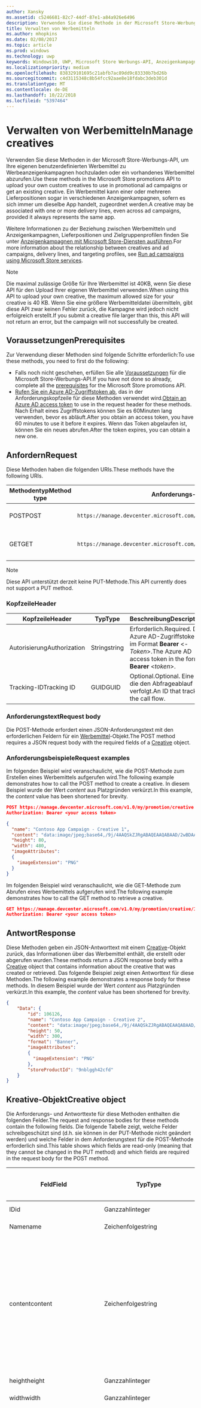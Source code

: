 ```yaml
---
author: Xansky
ms.assetid: c5246681-82c7-44df-87e1-a84a926e6496
description: Verwenden Sie diese Methode in der Microsoft Store-Werbungs-API, um Werbemittel für Werbeanzeigenkampagnen zu verwalten.
title: Verwalten von Werbemitteln
ms.author: mhopkins
ms.date: 02/08/2017
ms.topic: article
ms.prod: windows
ms.technology: uwp
keywords: Windows10, UWP, Microsoft Store Werbungs-API, Anzeigenkampagnen
ms.localizationpriority: medium
ms.openlocfilehash: 838329101695c21abfb7ac89dd9c83330b7bd26b
ms.sourcegitcommit: c4d3115348c8b54fcc92aae8e18fdabc3deb301d
ms.translationtype: MT
ms.contentlocale: de-DE
ms.lasthandoff: 10/22/2018
ms.locfileid: "5397464"
---
```

# <a name="manage-creatives"></a><span data-ttu-id="04436-104">Verwalten von Werbemitteln</span><span class="sxs-lookup"><span data-stu-id="04436-104">Manage creatives</span></span>

<span data-ttu-id="04436-105">Verwenden Sie diese Methoden in der Microsoft Store-Werbungs-API, um Ihre eigenen benutzerdefinierten Werbemittel zu Werbeanzeigenkampagnen hochzuladen oder ein vorhandenes Werbemittel abzurufen.</span><span class="sxs-lookup"><span data-stu-id="04436-105">Use these methods in the Microsoft Store promotions API to upload your own custom creatives to use in promotional ad campaigns or get an existing creative.</span></span> <span data-ttu-id="04436-106">Ein Werbemittel kann einer oder mehreren Lieferpositionen sogar in verschiedenen Anzeigenkampagnen, sofern es sich immer um dieselbe App handelt, zugeordnet werden.</span><span class="sxs-lookup"><span data-stu-id="04436-106">A creative may be associated with one or more delivery lines, even across ad campaigns, provided it always represents the same app.</span></span>

<span data-ttu-id="04436-107">Weitere Informationen zu der Beziehung zwischen Werbemitteln und Anzeigenkampagnen, Lieferpositionen und Zielgruppenprofilen finden Sie unter [Anzeigenkampagnen mit Microsoft Store-Diensten ausführen](run-ad-campaigns-using-windows-store-services.md#call-the-windows-store-promotions-api).</span><span class="sxs-lookup"><span data-stu-id="04436-107">For more information about the relationship between creatives and ad campaigns, delivery lines, and targeting profiles, see [Run ad campaigns using Microsoft Store services](run-ad-campaigns-using-windows-store-services.md#call-the-windows-store-promotions-api).</span></span>

> [!NOTE]
> <span data-ttu-id="04436-108">Die maximal zulässige Größe für Ihre Werbemittel ist 40KB, wenn Sie diese API für den Upload Ihrer eigenen Werbemittel verwenden.</span><span class="sxs-lookup"><span data-stu-id="04436-108">When using this API to upload your own creative, the maximum allowed size for your creative is 40 KB.</span></span> <span data-ttu-id="04436-109">Wenn Sie eine größere Werbemitteldatei übermitteln, gibt diese API zwar keinen Fehler zurück, die Kampagne wird jedoch nicht erfolgreich erstellt.</span><span class="sxs-lookup"><span data-stu-id="04436-109">If you submit a creative file larger than this, this API will not return an error, but the campaign will not successfully be created.</span></span>

## <a name="prerequisites"></a><span data-ttu-id="04436-110">Voraussetzungen</span><span class="sxs-lookup"><span data-stu-id="04436-110">Prerequisites</span></span>

<span data-ttu-id="04436-111">Zur Verwendung dieser Methoden sind folgende Schritte erforderlich:</span><span class="sxs-lookup"><span data-stu-id="04436-111">To use these methods, you need to first do the following:</span></span>

* <span data-ttu-id="04436-112">Falls noch nicht geschehen, erfüllen Sie alle [Voraussetzungen](run-ad-campaigns-using-windows-store-services.md#prerequisites) für die Microsoft Store-Werbungs-API.</span><span class="sxs-lookup"><span data-stu-id="04436-112">If you have not done so already, complete all the [prerequisites](run-ad-campaigns-using-windows-store-services.md#prerequisites) for the Microsoft Store promotions API.</span></span>
* <span data-ttu-id="04436-113">[Rufen Sie ein Azure AD-Zugriffstoken ab](run-ad-campaigns-using-windows-store-services.md#obtain-an-azure-ad-access-token), das in der Anforderungskopfzeile für diese Methoden verwendet wird.</span><span class="sxs-lookup"><span data-stu-id="04436-113">[Obtain an Azure AD access token](run-ad-campaigns-using-windows-store-services.md#obtain-an-azure-ad-access-token) to use in the request header for these methods.</span></span> <span data-ttu-id="04436-114">Nach Erhalt eines Zugriffstokens können Sie es 60Minuten lang verwenden, bevor es abläuft.</span><span class="sxs-lookup"><span data-stu-id="04436-114">After you obtain an access token, you have 60 minutes to use it before it expires.</span></span> <span data-ttu-id="04436-115">Wenn das Token abgelaufen ist, können Sie ein neues abrufen.</span><span class="sxs-lookup"><span data-stu-id="04436-115">After the token expires, you can obtain a new one.</span></span>


## <a name="request"></a><span data-ttu-id="04436-116">Anfordern</span><span class="sxs-lookup"><span data-stu-id="04436-116">Request</span></span>

<span data-ttu-id="04436-117">Diese Methoden haben die folgenden URIs.</span><span class="sxs-lookup"><span data-stu-id="04436-117">These methods have the following URIs.</span></span>

| <span data-ttu-id="04436-118">Methodentyp</span><span class="sxs-lookup"><span data-stu-id="04436-118">Method type</span></span> | <span data-ttu-id="04436-119">Anforderungs-URI</span><span class="sxs-lookup"><span data-stu-id="04436-119">Request URI</span></span>     |  <span data-ttu-id="04436-120">Beschreibung</span><span class="sxs-lookup"><span data-stu-id="04436-120">Description</span></span>  |
|--------|-----------------------------|---------------|
| <span data-ttu-id="04436-121">POST</span><span class="sxs-lookup"><span data-stu-id="04436-121">POST</span></span>   | ```https://manage.devcenter.microsoft.com/v1.0/my/promotion/creative``` |  <span data-ttu-id="04436-122">Erstellt ein neues Werbemittel.</span><span class="sxs-lookup"><span data-stu-id="04436-122">Creates a new creative.</span></span>  |
| <span data-ttu-id="04436-123">GET</span><span class="sxs-lookup"><span data-stu-id="04436-123">GET</span></span>    | ```https://manage.devcenter.microsoft.com/v1.0/my/promotion/creative/{creativeId}``` |  <span data-ttu-id="04436-124">Ruft das durch *CreativeId* angegebene Werbemittel ab.</span><span class="sxs-lookup"><span data-stu-id="04436-124">Gets the creative specified by *creativeId*.</span></span>  |

> [!NOTE]
> <span data-ttu-id="04436-125">Diese API unterstützt derzeit keine PUT-Methode.</span><span class="sxs-lookup"><span data-stu-id="04436-125">This API currently does not support a PUT method.</span></span>


### <a name="header"></a><span data-ttu-id="04436-126">Kopfzeile</span><span class="sxs-lookup"><span data-stu-id="04436-126">Header</span></span>

| <span data-ttu-id="04436-127">Kopfzeile</span><span class="sxs-lookup"><span data-stu-id="04436-127">Header</span></span>        | <span data-ttu-id="04436-128">Typ</span><span class="sxs-lookup"><span data-stu-id="04436-128">Type</span></span>   | <span data-ttu-id="04436-129">Beschreibung</span><span class="sxs-lookup"><span data-stu-id="04436-129">Description</span></span>         |
|---------------|--------|---------------------|
| <span data-ttu-id="04436-130">Autorisierung</span><span class="sxs-lookup"><span data-stu-id="04436-130">Authorization</span></span> | <span data-ttu-id="04436-131">String</span><span class="sxs-lookup"><span data-stu-id="04436-131">string</span></span> | <span data-ttu-id="04436-132">Erforderlich.</span><span class="sxs-lookup"><span data-stu-id="04436-132">Required.</span></span> <span data-ttu-id="04436-133">Das Azure AD-Zugriffstoken im Format **Bearer** &lt;*-Token*&gt;.</span><span class="sxs-lookup"><span data-stu-id="04436-133">The Azure AD access token in the form **Bearer** &lt;*token*&gt;.</span></span> |
| <span data-ttu-id="04436-134">Tracking-ID</span><span class="sxs-lookup"><span data-stu-id="04436-134">Tracking ID</span></span>   | <span data-ttu-id="04436-135">GUID</span><span class="sxs-lookup"><span data-stu-id="04436-135">GUID</span></span>   | <span data-ttu-id="04436-136">Optional.</span><span class="sxs-lookup"><span data-stu-id="04436-136">Optional.</span></span> <span data-ttu-id="04436-137">Eine ID, die den Abfrageablauf verfolgt.</span><span class="sxs-lookup"><span data-stu-id="04436-137">An ID that tracks the call flow.</span></span>                                  |


### <a name="request-body"></a><span data-ttu-id="04436-138">Anforderungstext</span><span class="sxs-lookup"><span data-stu-id="04436-138">Request body</span></span>

<span data-ttu-id="04436-139">Die POST-Methode erfordert einen JSON-Anforderungstext mit den erforderlichen Feldern für ein [Werbemittel](#creative)-Objekt.</span><span class="sxs-lookup"><span data-stu-id="04436-139">The POST method requires a JSON request body with the required fields of a [Creative](#creative) object.</span></span>


### <a name="request-examples"></a><span data-ttu-id="04436-140">Anforderungsbeispiele</span><span class="sxs-lookup"><span data-stu-id="04436-140">Request examples</span></span>

<span data-ttu-id="04436-141">Im folgenden Beispiel wird veranschaulicht, wie die POST-Methode zum Erstellen eines Werbemittels aufgerufen wird.</span><span class="sxs-lookup"><span data-stu-id="04436-141">The following example demonstrates how to call the POST method to create a creative.</span></span> <span data-ttu-id="04436-142">In diesem Beispiel wurde der Wert *content* aus Platzgründen verkürzt.</span><span class="sxs-lookup"><span data-stu-id="04436-142">In this example, the *content* value has been shortened for brevity.</span></span>

```json
POST https://manage.devcenter.microsoft.com/v1.0/my/promotion/creative HTTP/1.1
Authorization: Bearer <your access token>

{
  "name": "Contoso App Campaign - Creative 1",
  "content": "data:image/jpeg;base64,/9j/4AAQSkZJRgABAQEAAQABAAD/2wBDAAgGB...other base64 data shortened for brevity...",
  "height": 80,
  "width": 480,
  "imageAttributes":
  {
    "imageExtension": "PNG"
  }
}
```

<span data-ttu-id="04436-143">Im folgenden Beispiel wird veranschaulicht, wie die GET-Methode zum Abrufen eines Werbemittels aufgerufen wird.</span><span class="sxs-lookup"><span data-stu-id="04436-143">The following example demonstrates how to call the GET method to retrieve a creative.</span></span>

```json
GET https://manage.devcenter.microsoft.com/v1.0/my/promotion/creative/106851  HTTP/1.1
Authorization: Bearer <your access token>
```


## <a name="response"></a><span data-ttu-id="04436-144">Antwort</span><span class="sxs-lookup"><span data-stu-id="04436-144">Response</span></span>

<span data-ttu-id="04436-145">Diese Methoden geben ein JSON-Antworttext mit einem [Creative](#creative)-Objekt zurück, das Informationen über das Werbemittel enthält, die erstellt oder abgerufen wurden.</span><span class="sxs-lookup"><span data-stu-id="04436-145">These methods return a JSON response body with a [Creative](#creative) object that contains information about the creative that was created or retrieved.</span></span> <span data-ttu-id="04436-146">Das folgende Beispiel zeigt einen Antworttext für diese Methoden.</span><span class="sxs-lookup"><span data-stu-id="04436-146">The following example demonstrates a response body for these methods.</span></span> <span data-ttu-id="04436-147">In diesem Beispiel wurde der Wert *content* aus Platzgründen verkürzt.</span><span class="sxs-lookup"><span data-stu-id="04436-147">In this example, the *content* value has been shortened for brevity.</span></span>

```json
{
    "Data": {
        "id": 106126,
        "name": "Contoso App Campaign - Creative 2",
        "content": "data:image/jpeg;base64,/9j/4AAQSkZJRgABAQEAAQABAAD/2wBDAAgGB...other base64 data shortened for brevity...",
        "height": 50,
        "width": 300,
        "format": "Banner",
        "imageAttributes":
        {
          "imageExtension": "PNG"
        },
        "storeProductId": "9nblggh42cfd"
    }
}
```


<span id="creative"/>

## <a name="creative-object"></a><span data-ttu-id="04436-148">Kreative-Objekt</span><span class="sxs-lookup"><span data-stu-id="04436-148">Creative object</span></span>

<span data-ttu-id="04436-149">Die Anforderungs- und Antworttexte für diese Methoden enthalten die folgenden Felder.</span><span class="sxs-lookup"><span data-stu-id="04436-149">The request and response bodies for these methods contain the following fields.</span></span> <span data-ttu-id="04436-150">Die folgende Tabelle zeigt, welche Felder schreibgeschützt sind (d.h. sie können in der PUT-Methode nicht geändert werden) und welche Felder in dem Anforderungstext für die POST-Methode erforderlich sind.</span><span class="sxs-lookup"><span data-stu-id="04436-150">This table shows which fields are read-only (meaning that they cannot be changed in the PUT method) and which fields are required in the request body for the POST method.</span></span>

| <span data-ttu-id="04436-151">Feld</span><span class="sxs-lookup"><span data-stu-id="04436-151">Field</span></span>        | <span data-ttu-id="04436-152">Typ</span><span class="sxs-lookup"><span data-stu-id="04436-152">Type</span></span>   |  <span data-ttu-id="04436-153">Beschreibung</span><span class="sxs-lookup"><span data-stu-id="04436-153">Description</span></span>      |  <span data-ttu-id="04436-154">Schreibgeschützt</span><span class="sxs-lookup"><span data-stu-id="04436-154">Read only</span></span>  | <span data-ttu-id="04436-155">Standard</span><span class="sxs-lookup"><span data-stu-id="04436-155">Default</span></span>  |  <span data-ttu-id="04436-156">Erforderlich für POST</span><span class="sxs-lookup"><span data-stu-id="04436-156">Required for POST</span></span> |  
|--------------|--------|---------------|------|-------------|------------|
|  <span data-ttu-id="04436-157">ID</span><span class="sxs-lookup"><span data-stu-id="04436-157">id</span></span>   |  <span data-ttu-id="04436-158">Ganzzahl</span><span class="sxs-lookup"><span data-stu-id="04436-158">integer</span></span>   |  <span data-ttu-id="04436-159">Die ID des Werbemittels.</span><span class="sxs-lookup"><span data-stu-id="04436-159">The ID of the creative.</span></span>     |   <span data-ttu-id="04436-160">Ja</span><span class="sxs-lookup"><span data-stu-id="04436-160">Yes</span></span>    |      |    <span data-ttu-id="04436-161">Nein</span><span class="sxs-lookup"><span data-stu-id="04436-161">No</span></span>   |       
|  <span data-ttu-id="04436-162">Name</span><span class="sxs-lookup"><span data-stu-id="04436-162">name</span></span>   |  <span data-ttu-id="04436-163">Zeichenfolge</span><span class="sxs-lookup"><span data-stu-id="04436-163">string</span></span>   |   <span data-ttu-id="04436-164">Name des Werbemittels.</span><span class="sxs-lookup"><span data-stu-id="04436-164">The name of the creative.</span></span>    |    <span data-ttu-id="04436-165">Nein</span><span class="sxs-lookup"><span data-stu-id="04436-165">No</span></span>   |      |  <span data-ttu-id="04436-166">Ja</span><span class="sxs-lookup"><span data-stu-id="04436-166">Yes</span></span>     |       
|  <span data-ttu-id="04436-167">content</span><span class="sxs-lookup"><span data-stu-id="04436-167">content</span></span>   |  <span data-ttu-id="04436-168">Zeichenfolge</span><span class="sxs-lookup"><span data-stu-id="04436-168">string</span></span>   |  <span data-ttu-id="04436-169">Der Inhalt des Werbemittel-Image im Base64-codierten Format.</span><span class="sxs-lookup"><span data-stu-id="04436-169">The content of the creative image, in Base64-encoded format.</span></span><br/><br/><span data-ttu-id="04436-170">**Hinweis:**&nbsp;&nbsp;Die maximal zulässige Größe der Werbemitteldatei beträgt 40KB.</span><span class="sxs-lookup"><span data-stu-id="04436-170">**Note**&nbsp;&nbsp;The maximum allowed size for your creative is 40 KB.</span></span> <span data-ttu-id="04436-171">Wenn Sie eine größere Werbemitteldatei übermitteln, gibt diese API zwar keinen Fehler zurück, die Kampagne wird jedoch nicht erfolgreich erstellt.</span><span class="sxs-lookup"><span data-stu-id="04436-171">If you submit a creative file larger than this, this API will not return an error, but the campaign will not successfully be created.</span></span>     |  <span data-ttu-id="04436-172">Nein</span><span class="sxs-lookup"><span data-stu-id="04436-172">No</span></span>     |      |   <span data-ttu-id="04436-173">Ja</span><span class="sxs-lookup"><span data-stu-id="04436-173">Yes</span></span>    |       
|  <span data-ttu-id="04436-174">height</span><span class="sxs-lookup"><span data-stu-id="04436-174">height</span></span>   |  <span data-ttu-id="04436-175">Ganzzahl</span><span class="sxs-lookup"><span data-stu-id="04436-175">integer</span></span>   |   <span data-ttu-id="04436-176">Die Höhe des Werbemittels.</span><span class="sxs-lookup"><span data-stu-id="04436-176">The height of the creative.</span></span>    |    <span data-ttu-id="04436-177">Nein</span><span class="sxs-lookup"><span data-stu-id="04436-177">No</span></span>    |      |   <span data-ttu-id="04436-178">Ja</span><span class="sxs-lookup"><span data-stu-id="04436-178">Yes</span></span>    |       
|  <span data-ttu-id="04436-179">width</span><span class="sxs-lookup"><span data-stu-id="04436-179">width</span></span>   |  <span data-ttu-id="04436-180">Ganzzahl</span><span class="sxs-lookup"><span data-stu-id="04436-180">integer</span></span>   |  <span data-ttu-id="04436-181">Die Breite des Werbemittels.</span><span class="sxs-lookup"><span data-stu-id="04436-181">The width of the creative.</span></span>     |  <span data-ttu-id="04436-182">Nein</span><span class="sxs-lookup"><span data-stu-id="04436-182">No</span></span>    |     |    <span data-ttu-id="04436-183">Ja</span><span class="sxs-lookup"><span data-stu-id="04436-183">Yes</span></span>   |       
|  <span data-ttu-id="04436-184">landingUrl</span><span class="sxs-lookup"><span data-stu-id="04436-184">landingUrl</span></span>   |  <span data-ttu-id="04436-185">Zeichenfolge</span><span class="sxs-lookup"><span data-stu-id="04436-185">string</span></span>   |  <span data-ttu-id="04436-186">Wenn Sie für die Messung von Installationsanalysen für Ihre App einen Kampagnenachverfolgungsdienst wie Kochava, AppsFlyer oder Tune verwenden, weisen Sie die Nachverfolgungs-URL in diesem Feld zu, wenn Sie die POST-Methode aufrufen (wenn angegeben; dieser Wert muss ein gültiger URI sein).</span><span class="sxs-lookup"><span data-stu-id="04436-186">If you are using a campaign tracking service such as Kochava, AppsFlyer or Tune to measure install analytics for your app, assign your tracking URL in this field when you call the POST method (if specified, this value must be a valid URI).</span></span> <span data-ttu-id="04436-187">Wenn Sie keinen Kampagnennachverfolgungsdienst verwenden, lassen Sie diesen Wert beim Aufruf der POST-Methode aus. (In diesem Fall wird diese URL automatisch erstellt.)</span><span class="sxs-lookup"><span data-stu-id="04436-187">If you are not using a campaign tracking service, omit this value when you call the POST method (in this case, this URL will be created automatically).</span></span>   |  <span data-ttu-id="04436-188">Nein</span><span class="sxs-lookup"><span data-stu-id="04436-188">No</span></span>    |     |   <span data-ttu-id="04436-189">Ja</span><span class="sxs-lookup"><span data-stu-id="04436-189">Yes</span></span>    |       
|  <span data-ttu-id="04436-190">format</span><span class="sxs-lookup"><span data-stu-id="04436-190">format</span></span>   |  <span data-ttu-id="04436-191">Zeichenfolge</span><span class="sxs-lookup"><span data-stu-id="04436-191">string</span></span>   |   <span data-ttu-id="04436-192">Das Anzeigenformat.</span><span class="sxs-lookup"><span data-stu-id="04436-192">The ad format.</span></span> <span data-ttu-id="04436-193">Zurzeit ist **Banner** der einzige Wert, der unterstützt wird.</span><span class="sxs-lookup"><span data-stu-id="04436-193">Currently, the only supported value is **Banner**.</span></span>    |   <span data-ttu-id="04436-194">Nein</span><span class="sxs-lookup"><span data-stu-id="04436-194">No</span></span>    |  <span data-ttu-id="04436-195">Banner</span><span class="sxs-lookup"><span data-stu-id="04436-195">Banner</span></span>   |  <span data-ttu-id="04436-196">Nein</span><span class="sxs-lookup"><span data-stu-id="04436-196">No</span></span>     |       
|  <span data-ttu-id="04436-197">imageAttributes</span><span class="sxs-lookup"><span data-stu-id="04436-197">imageAttributes</span></span>   | [<span data-ttu-id="04436-198">ImageAttributes</span><span class="sxs-lookup"><span data-stu-id="04436-198">ImageAttributes</span></span>](#image-attributes)    |   <span data-ttu-id="04436-199">Stellt Attribute für das Werbemittel bereit.</span><span class="sxs-lookup"><span data-stu-id="04436-199">Provides attributes for the creative.</span></span>     |   <span data-ttu-id="04436-200">Nein</span><span class="sxs-lookup"><span data-stu-id="04436-200">No</span></span>    |      |   <span data-ttu-id="04436-201">Ja</span><span class="sxs-lookup"><span data-stu-id="04436-201">Yes</span></span>    |       
|  <span data-ttu-id="04436-202">storeProductId</span><span class="sxs-lookup"><span data-stu-id="04436-202">storeProductId</span></span>   |  <span data-ttu-id="04436-203">String</span><span class="sxs-lookup"><span data-stu-id="04436-203">string</span></span>   |   <span data-ttu-id="04436-204">Die [Store-ID](in-app-purchases-and-trials.md#store-ids) der App, der diese Anzeigenkampagne zugeordnet ist.</span><span class="sxs-lookup"><span data-stu-id="04436-204">The [Store ID](in-app-purchases-and-trials.md#store-ids) for the app that this ad campaign is associated with.</span></span> <span data-ttu-id="04436-205">Ein Beispiel für eine Store-ID eines Produkts ist 9nblggh42cfd.</span><span class="sxs-lookup"><span data-stu-id="04436-205">An example Store ID for a product is 9nblggh42cfd.</span></span>    |   <span data-ttu-id="04436-206">Nein</span><span class="sxs-lookup"><span data-stu-id="04436-206">No</span></span>    |    |  <span data-ttu-id="04436-207">Nein</span><span class="sxs-lookup"><span data-stu-id="04436-207">No</span></span>     |   |  


<span id="image-attributes"/>

## <a name="imageattributes-object"></a><span data-ttu-id="04436-208">ImageAttributes-Objekt</span><span class="sxs-lookup"><span data-stu-id="04436-208">ImageAttributes object</span></span>

| <span data-ttu-id="04436-209">Feld</span><span class="sxs-lookup"><span data-stu-id="04436-209">Field</span></span>        | <span data-ttu-id="04436-210">Typ</span><span class="sxs-lookup"><span data-stu-id="04436-210">Type</span></span>   |  <span data-ttu-id="04436-211">Beschreibung</span><span class="sxs-lookup"><span data-stu-id="04436-211">Description</span></span>      |  <span data-ttu-id="04436-212">Schreibgeschützt</span><span class="sxs-lookup"><span data-stu-id="04436-212">Read-only</span></span>  | <span data-ttu-id="04436-213">Standardwert</span><span class="sxs-lookup"><span data-stu-id="04436-213">Default value</span></span>  | <span data-ttu-id="04436-214">Erforderlich für POST</span><span class="sxs-lookup"><span data-stu-id="04436-214">Required for POST</span></span> |  
|--------------|--------|---------------|------|-------------|------------|
|  <span data-ttu-id="04436-215">imageExtension</span><span class="sxs-lookup"><span data-stu-id="04436-215">imageExtension</span></span>   |   <span data-ttu-id="04436-216">Zeichenfolge</span><span class="sxs-lookup"><span data-stu-id="04436-216">string</span></span>  |   <span data-ttu-id="04436-217">Einer der folgenden Werte: **PNG** oder **JPG**.</span><span class="sxs-lookup"><span data-stu-id="04436-217">One of the following values: **PNG** or **JPG**.</span></span>    |    <span data-ttu-id="04436-218">Nein</span><span class="sxs-lookup"><span data-stu-id="04436-218">No</span></span>   |      |   <span data-ttu-id="04436-219">Ja</span><span class="sxs-lookup"><span data-stu-id="04436-219">Yes</span></span>    |       |


## <a name="related-topics"></a><span data-ttu-id="04436-220">Verwandte Themen</span><span class="sxs-lookup"><span data-stu-id="04436-220">Related topics</span></span>

* [<span data-ttu-id="04436-221">Ausführen von Anzeigenkampagnen mit Microsoft Store-Diensten</span><span class="sxs-lookup"><span data-stu-id="04436-221">Run ad campaigns using Microsoft Store Services</span></span>](run-ad-campaigns-using-windows-store-services.md)
* [<span data-ttu-id="04436-222">Verwalten von Anzeigenkampagnen</span><span class="sxs-lookup"><span data-stu-id="04436-222">Manage ad campaigns</span></span>](manage-ad-campaigns.md)
* [<span data-ttu-id="04436-223">Verwalten von Lieferpositionen für Anzeigenkampagnen</span><span class="sxs-lookup"><span data-stu-id="04436-223">Manage delivery lines for ad campaigns</span></span>](manage-delivery-lines-for-ad-campaigns.md)
* [<span data-ttu-id="04436-224">Verwalten von Zielgruppenprofilen für Anzeigenkampagnen</span><span class="sxs-lookup"><span data-stu-id="04436-224">Manage targeting profiles for ad campaigns</span></span>](manage-targeting-profiles-for-ad-campaigns.md)
* [<span data-ttu-id="04436-225">Abrufen der Leistungsdaten einer Anzeigenkampagne</span><span class="sxs-lookup"><span data-stu-id="04436-225">Get ad campaign performance data</span></span>](get-ad-campaign-performance-data.md)

